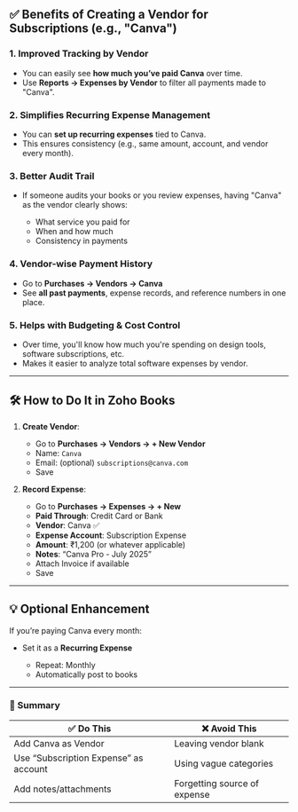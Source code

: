 ## ✅ Benefits of Creating a Vendor for Subscriptions (e.g., "Canva")

### 1. **Improved Tracking by Vendor**

* You can easily see **how much you’ve paid Canva** over time.
* Use **Reports → Expenses by Vendor** to filter all payments made to "Canva".

### 2. **Simplifies Recurring Expense Management**

* You can **set up recurring expenses** tied to Canva.
* This ensures consistency (e.g., same amount, account, and vendor every month).

### 3. **Better Audit Trail**

* If someone audits your books or you review expenses, having "Canva" as the vendor clearly shows:

  * What service you paid for
  * When and how much
  * Consistency in payments

### 4. **Vendor-wise Payment History**

* Go to **Purchases → Vendors → Canva**
* See **all past payments**, expense records, and reference numbers in one place.

### 5. **Helps with Budgeting & Cost Control**

* Over time, you'll know how much you're spending on design tools, software subscriptions, etc.
* Makes it easier to analyze total software expenses by vendor.

---

## 🛠️ How to Do It in Zoho Books

1. **Create Vendor**:

   * Go to **Purchases → Vendors → + New Vendor**
   * Name: `Canva`
   * Email: (optional) `subscriptions@canva.com`
   * Save

2. **Record Expense**:

   * Go to **Purchases → Expenses → + New**
   * **Paid Through**: Credit Card or Bank
   * **Vendor**: Canva ✅
   * **Expense Account**: Subscription Expense
   * **Amount**: ₹1,200 (or whatever applicable)
   * **Notes**: “Canva Pro - July 2025”
   * Attach Invoice if available
   * Save

---

## 💡 Optional Enhancement

If you’re paying Canva every month:

* Set it as a **Recurring Expense**

  * Repeat: Monthly
  * Automatically post to books

---

### 🧠 Summary

| ✅ Do This                             | ❌ Avoid This                 |
| ------------------------------------- | ---------------------------- |
| Add Canva as Vendor                   | Leaving vendor blank         |
| Use “Subscription Expense” as account | Using vague categories       |
| Add notes/attachments                 | Forgetting source of expense |
